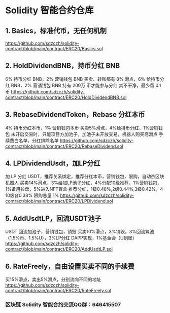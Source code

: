 # Solidity 智能合约仓库
## 1. Basics，标准代币，无任何机制
https://github.com/sdzczh/solidity-contract/blob/main/contract/ERC20/Basics.sol
## 2. HoldDividendBNB，持币分红 BNB
6% 持币分红 BNB，2% 营销钱包 BNB
买卖、转账都有 8% 滑点，6% 给持币分红 BNB，2% 营销钱包 BNB
持有 200万 币才能参与分红
卖不干净，最少留 0.1 币
https://github.com/sdzczh/solidity-contract/blob/main/contract/ERC20/HoldDividendBNB.sol
## 3. RebaseDividendToken，Rebase 分红本币
4% 持币分红本币，1% 营销钱包本币
买卖5%滑点，4%给持币分红，1%营销钱包
未开启交易时，只能项目方加池子，加池子未开放交易，机器人购买高滑点
手续费白名单，分红排除名单
https://github.com/sdzczh/solidity-contract/blob/main/contract/ERC20/RebaseDividend.sol
## 4. LPDividendUsdt，加LP分红
加 LP 分红 USDT，推荐关系绑定，推荐分红本币，营销钱包，限购，自动杀区块机器人
买卖14%滑点，3%给加LP池子分红，4%分配10级推荐，1%营销钱包，1%备用拉盘，5%进入NFT盲盒
推荐分红，1级0.48%,2级0.44%,3级0.42%，4-10级各0.38%
限购总量 1%
https://github.com/sdzczh/solidity-contract/blob/main/contract/ERC20/LPDividend.sol
## 5. AddUsdtLP，回流USDT池子
USDT 回流加池子，营销钱包，销毁
买卖10%滑点，3%销毁，3%回流筑池（1.5%币、1.5%U），3%LP分红 DAPP实现，1%基金会（U到账）
https://github.com/sdzczh/solidity-contract/blob/main/contract/ERC20/AddUsdtLP.sol
## 6. RateFreely，自由设置买卖不同的手续费
买15%滑点，卖出5%滑点，分别流向不同的地址
https://github.com/sdzczh/solidity-contract/blob/main/contract/ERC20/RateFreely.sol

### 区块链 Solidity 智能合约交流QQ群：646415507